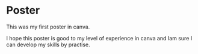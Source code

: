 # Poster

This was my first poster in canva.

I hope this poster is good to my level of experience in canva and Iam sure I can develop my skills by practise.
